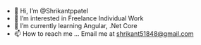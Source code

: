 - 👋 Hi, I’m @Shrikantppatel
- 👀 I’m interested in Freelance Individual Work
- 🌱 I’m currently learning Angular, .Net Core
- 📫 How to reach me ... Email me at shrikant51848@gmail.com

<!---
Shrikantppatel/Shrikantppatel is a ✨ special ✨ repository because its `README.md` (this file) appears on your GitHub profile.
You can click the Preview link to take a look at your changes.
--->
